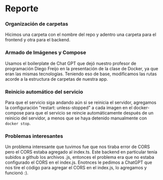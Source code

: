 # Reporte
### Organización de carpetas
Hicimos una carpeta con el nombre del repo y adentro una carpeta para el frontend y otra para el backend.
### Armado de Imágenes y Compose
Usamos el boilerplate de Chat GPT que dejó nuestro profesor de programación Diego Freijo en la presentación de la clase de Docker, ya que eran las mismas tecnologías. Teniendo eso de base, modificamos las rutas acorde a la estructura de carpetas de nuestra app.
### Reinicio automático del servicio
Para que el servicio siga andando aún si se reinicia el servidor, agregamos la configuración "restart: unless-stopped" a cada imagen en el docker-compose para que el servicio se reincie automáticamente después de un reinicio del servidor, a menos que se haya detenido manualmente con ```docker stop```.
### Problemas interesantes
Un problema interesante que tuvimos fue que nos tiraba error de CORS pero el CORS estaba agregado al index.ts. Este backend en particular tenía subidos a github los archivos .js, entonces el problema era que no estaba configurado el CORS en el index.js. Enotnces le pedimos a ChatGPT que nos tire el código para agregar el CORS en el index.js, lo agregamos y funcionó :).
